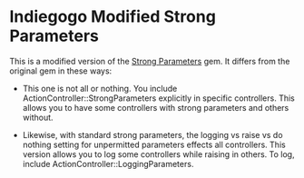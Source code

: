 # Indiegogo Modified Strong Parameters

This is a modified version of the [Strong Parameters]
gem. It differs from the original gem in these ways:

* This one is not all or nothing. You include ActionController::StrongParameters
  explicitly in
  specific controllers. This allows you to have some controllers
  with strong parameters and others without.

* Likewise, with standard strong parameters, the logging vs raise vs
  do nothing setting for unpermitted parameters effects all controllers.
  This version allows you to log some controllers while raising in others.
  To log, include ActionController::LoggingParameters.

[Strong Parameters]: https://github.com/rails/strong_parameters
